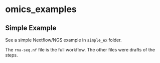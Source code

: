 # omics_examples

## Simple Example
See a simple Nextflow/NGS example in `simple_ex` folder.

The `rna-seq.nf` file is the full workflow. The other files were drafts of the steps. 

